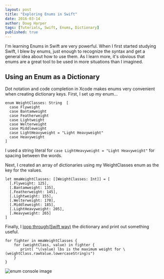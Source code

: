 ```yaml
---
layout: post
title: "Exploring Enums in Swift"
date: 2016-03-14
author: Doug Harper
tags: [Tutorials, Swift, Enums, Dictionary]
published: true
---
```

I'm learning Enums in Swift are very powerful.  When I first started studying Swift, I blew by enums, just enough to recognize the syntax and get a general idea about how to use them.  As I learn more, it's obvious that enums are a great tool to be used in more situations than I imagined. 

## Using an Enum as a Dictionary

Dot notation and code completion in Xcode makes enums very convenient when creating dictionary keys.  First, I set up my enum...


    enum WeightClasses: String  [
      case Flyweight
      case Bantamweight
      case Featherweight
      case Lightweight
      case Welterweight
      case Middleweight
      case LightHeavyweight = "Light Heavyweight"
      case Heavyweight
    ]

I used a string literal for `case LightHeavyweight = "Light Heavyweight"` for spacing between the words.

Next, I created an array of dictionaries using my WeightClasses enum as the key for the values. 

    let mmaWeightClasses: [[WeightClasses: Int]] = [
      [.Flyweight: 125],
      [.Bantamweight: 135],
      [.Featherweight: 145],
      [.Lightweight: 155],
      [.Welterweight: 170],
      [.Middleweight: 185],
      [.LightHeavyweight: 205],
      [.Heavyweight: 265]
    ]

Finally, I [loop through(Swift way)](https://www.hackingwithswift.com/swift2-2?utm_campaign=This%2BWeek%2Bin%2BSwift&utm_medium=web&utm_source=This_Week_in_Swift_78) the dictionary and print out something useful.

    for fighter in mmaWeightClasses {
        for (weightClass, value) in fighter {
           print( "\(value) lbs is the maximum weight for \(weightClass.rawValue.lowercaseString)s")
        }
    }
![enum console image](/enum-console.png, "weight classes")
